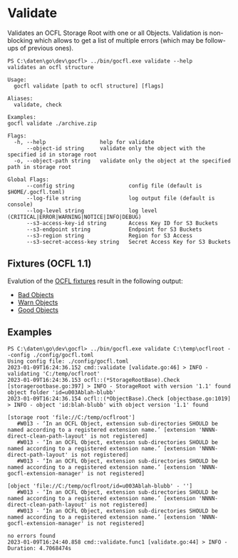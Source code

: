 # Validate

Validates an OCFL Storage Root with one or all Objects. Validation is non-blocking which allows to 
get a list of multiple errors (which may be follow-ups of previous ones).

```text
PS C:\daten\go\dev\gocfl> ../bin/gocfl.exe validate --help
validates an ocfl structure

Usage:
  gocfl validate [path to ocfl structure] [flags]

Aliases:
  validate, check

Examples:
gocfl validate ./archive.zip

Flags:
  -h, --help                 help for validate
      --object-id string     validate only the object with the specified id in storage root
  -o, --object-path string   validate only the object at the specified path in storage root

Global Flags:
      --config string                 config file (default is $HOME/.gocfl.toml)
      --log-file string               log output file (default is console)
      --log-level string              log level (CRITICAL|ERROR|WARNING|NOTICE|INFO|DEBUG)
      --s3-access-key-id string       Access Key ID for S3 Buckets
      --s3-endpoint string            Endpoint for S3 Buckets
      --s3-region string              Region for S3 Access
      --s3-secret-access-key string   Secret Access Key for S3 Buckets
```

## Fixtures (OCFL 1.1)
Evalution of the [OCFL fixtures](https://github.com/OCFL/fixtures/tree/main/1.1) result in the following output:

* [Bad Objects](bad-objects.txt)
* [Warn Objects](warn-objects.txt)
* [Good Objects](good-objects.txt)

## Examples

```
PS C:\daten\go\dev\gocfl> ../bin/gocfl.exe validate C:\temp\ocflroot --config ./config/gocfl.toml
Using config file: ./config/gocfl.toml
2023-01-09T16:24:36.152 cmd::validate [validate.go:46] > INFO - validating 'C:/temp/ocflroot'
2023-01-09T16:24:36.153 ocfl::(*StorageRootBase).Check [storagerootbase.go:397] > INFO - StorageRoot with version '1.1' found
object folder 'id=u003Ablah-blubb'
2023-01-09T16:24:36.154 ocfl::(*ObjectBase).Check [objectbase.go:1019] > INFO - object 'id:blah-blubb' with object version '1.1' found

[storage root 'file://C:/temp/ocflroot']
   #W013 - ‘In an OCFL Object, extension sub-directories SHOULD be named according to a registered extension name.’ [extension 'NNNN-direct-clean-path-layout' is not registered]
   #W013 - ‘In an OCFL Object, extension sub-directories SHOULD be named according to a registered extension name.’ [extension 'NNNN-direct-path-layout' is not registered]
   #W013 - ‘In an OCFL Object, extension sub-directories SHOULD be named according to a registered extension name.’ [extension 'NNNN-gocfl-extension-manager' is not registered]

[object 'file://C:/temp/ocflroot/id=u003Ablah-blubb' - '']
   #W013 - ‘In an OCFL Object, extension sub-directories SHOULD be named according to a registered extension name.’ [extension 'NNNN-direct-clean-path-layout' is not registered]
   #W013 - ‘In an OCFL Object, extension sub-directories SHOULD be named according to a registered extension name.’ [extension 'NNNN-gocfl-extension-manager' is not registered]

no errors found
2023-01-09T16:24:40.858 cmd::validate.func1 [validate.go:44] > INFO - Duration: 4.7068474s
```
